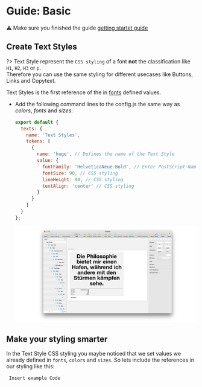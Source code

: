 # Guide: Basic

:warning: Make sure you finished the guide [getting startet guide](./guides-getting-started.md)

## Create Text Styles

?> Text Style represent the `CSS styling` of a font **not** the classification
 like `H1`, `H2`, `H3` or `p`. <br>
Therefore you can use the same styling for different usecases like Buttons, Links and Copytext.

Text Styles is the first reference of the in [fonts](./guides-getting-started.md#_3.-Add-the-next-artboard-with-fonts) defined values.

* Add the following command lines to the config.js the same way as *colors*, *fonts* and *sizes*:

  ```js
  export default {
    texts: {
      name: 'Text Styles',
      tokens: [
        {
          name: 'huge', // Defines the name of the Text Style
          value: {
            fontFamily: 'HelveticaNeue-Bold', // Enter PostScript-Name
            fontSize: 90, // CSS styling
            lineHeight: 90, // CSS styling
            textAlign: 'center' // CSS styling
          }
        }
      ]
    }
  };
  ```

  ![Rendered Color Tile](./_media/05.png)

## Make your styling smarter

In the Text Style CSS styling you maybe noticed that we set values we already
defined in `fonts`, `colors` and `sizes`. So lets include the references in our
styling like this:

```js
 Insert example Code
```
